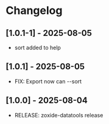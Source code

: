 # Changelog

## [1.0.1-1] - 2025-08-05
- sort added to help

## [1.0.1] - 2025-08-05
- FIX: Export now can --sort

## [1.0.0] - 2025-08-04
- RELEASE: zoxide-datatools release

